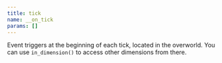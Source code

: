 ```yaml
---
title: tick
name: __on_tick
params: []
---
```


Event triggers at the beginning of each tick, located in the overworld. You can
use `in_dimension()` to access other dimensions from there.
